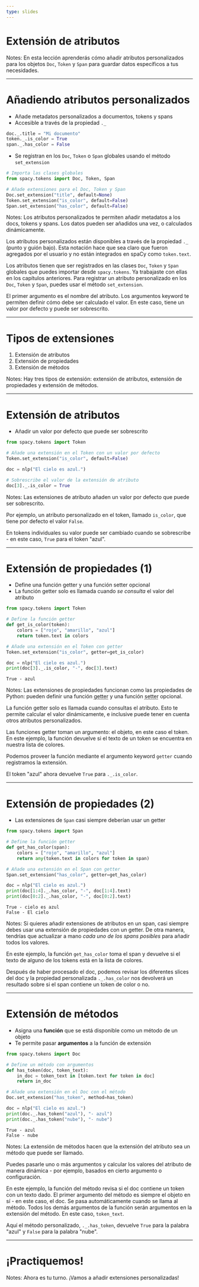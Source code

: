 ```yaml
---
type: slides
---
```


# Extensión de atributos

Notes: En esta lección aprenderás cómo añadir atributos personalizados para los objetos `Doc`,
`Token` y `Span` para guardar datos específicos a tus necesidades.

---

# Añadiendo atributos personalizados

- Añade metadatos personalizados a documentos, tokens y spans
- Accesible a través de la propiedad `._`

```python
doc._.title = "Mi documento"
token._.is_color = True
span._.has_color = False
```

- Se registran en los `Doc`, `Token` o `Span` globales usando el método `set_extension`

```python
# Importa las clases globales
from spacy.tokens import Doc, Token, Span

# Añade extensiones para el Doc, Token y Span
Doc.set_extension("title", default=None)
Token.set_extension("is_color", default=False)
Span.set_extension("has_color", default=False)
```

Notes: Los atributos personalizados te permiten añadir metadatos a los docs, tokens y spans. Los datos pueden ser añadidos una vez, o calculados dinámicamente.

Los atributos personalizados están disponibles a través de la propiedad `._` (punto y guión bajo). Esta notación hace que sea claro que fueron agregados por el usuario y no están integrados en spaCy como `token.text`.

Los atributos tienen que ser registrados en las clases `Doc`, `Token` y `Span` globales que puedes importar desde `spacy.tokens`. Ya trabajaste con ellas en los capítulos anteriores. Para registrar un atributo personalizado en los `Doc`, `Token` y `Span`, puedes usar el método `set_extension`.

El primer argumento es el nombre del atributo. Los argumentos keyword te permiten definir cómo debe ser calculado el valor. En este caso, tiene un valor por defecto y puede ser sobrescrito.

---

# Tipos de extensiones

1. Extensión de atributos
2. Extensión de propiedades
3. Extensión de métodos

Notes: Hay tres tipos de extensión: extensión de atributos, extensión de propiedades y extensión de métodos.

---

# Extensión de atributos

- Añadir un valor por defecto que puede ser sobrescrito

```python
from spacy.tokens import Token

# Añade una extensión en el Token con un valor por defecto
Token.set_extension("is_color", default=False)

doc = nlp("El cielo es azul.")

# Sobrescribe el valor de la extensión de atributo
doc[3]._.is_color = True
```

Notes: Las extensiones de atributo añaden un valor por defecto que puede ser sobrescrito.

Por ejemplo, un atributo personalizado en el token, llamado `is_color`, que tiene por defecto el valor `False`.

En tokens individuales su valor puede ser cambiado cuando se sobrescribe - en este caso, `True` para el token "azul".

---

# Extensión de propiedades (1)

- Define una función getter y una función setter opcional
- La función getter solo es llamada cuando _se consulta_ el valor del atributo

```python
from spacy.tokens import Token

# Define la función getter
def get_is_color(token):
    colors = ["rojo", "amarillo", "azul"]
    return token.text in colors

# Añade una extensión en el Token con getter
Token.set_extension("is_color", getter=get_is_color)

doc = nlp("El cielo es azul.")
print(doc[3]._.is_color, "-", doc[3].text)
```

```out
True - azul
```

Notes: Las extensiones de propiedades funcionan como las propiedades de Python: pueden definir una función <abbr title="En español: obtenedor. Una función que obtiene y devuelve un valor y que Python ejecuta automáticamente cuando se accede a un atributo especial de un objeto.">getter</abbr> y una función <abbr title="En español: establecedor. Una función que de alguna forma establece un valor y que Python ejecuta automáticamente cuando se asigna un valor a un atributo especial de un objeto.">setter</abbr> opcional.

La función getter solo es llamada cuando consultas el atributo. Esto te permite calcular el valor dinámicamente, e inclusive puede tener en cuenta otros atributos personalizados.

Las funciones getter toman un argumento: el objeto, en este caso el token. En este ejemplo, la función devuelve si el texto de un token se encuentra en nuestra lista de colores.

Podemos proveer la función mediante el argumento keyword `getter` cuando registramos la extensión.

El token "azul" ahora devuelve `True` para `._.is_color`.

---

# Extensión de propiedades (2)

- Las extensiones de `Span` casi siempre deberían usar un getter

```python
from spacy.tokens import Span

# Define la función getter
def get_has_color(span):
    colors = ["rojo", "amarillo", "azul"]
    return any(token.text in colors for token in span)

# Añade una extensión en el Span con getter
Span.set_extension("has_color", getter=get_has_color)

doc = nlp("El cielo es azul.")
print(doc[1:4]._.has_color, "-", doc[1:4].text)
print(doc[0:2]._.has_color, "-", doc[0:2].text)
```

```out
True - cielo es azul
False - El cielo
```

Notes: Si quieres añadir extensiones de atributos en un span, casi siempre debes usar una extensión de propiedades con un getter. De otra manera, tendrías que actualizar a mano _cada uno de los spans posibles_ para añadir todos los valores.

En este ejemplo, la función `get_has_color` toma el span y devuelve si el texto de alguno de los tokens está en la lista de colores.

Después de haber procesado el doc, podemos revisar los diferentes slices del doc y la propiedad personalizada `._.has_color` nos devolverá un resultado sobre si el span contiene un token de color o no.

---

# Extensión de métodos

- Asigna una **función** que se está disponible como un método de un objeto
- Te permite pasar **argumentos** a la función de extensión

```python
from spacy.tokens import Doc

# Define un método con argumentos
def has_token(doc, token_text):
    in_doc = token_text in [token.text for token in doc]
    return in_doc

# Añade una extensión en el Doc con el método
Doc.set_extension("has_token", method=has_token)

doc = nlp("El cielo es azul.")
print(doc._.has_token("azul"), "- azul")
print(doc._.has_token("nube"), "- nube")
```

```out
True - azul
False - nube
```

Notes: La extensión de métodos hacen que la extensión del atributo sea un método que puede ser llamado.

Puedes pasarle uno o más argumentos y calcular los valores del atributo de manera dinámica - por ejemplo, basados en cierto argumento o configuración.

En este ejemplo, la función del método revisa si el doc contiene un token con un texto dado. El primer argumento del método es siempre el objeto en sí - en este caso, el doc. Se pasa automáticamente cuando se llama al método.
Todos los demás argumentos de la función serán argumentos en la extensión del método. En este caso, `token_text`.

Aquí el método personalizado, `._.has_token`, devuelve `True` para la palabra "azul" y `False` para la palabra "nube".

---

# ¡Practiquemos!

Notes: Ahora es tu turno. ¡Vamos a añadir extensiones personalizadas!
